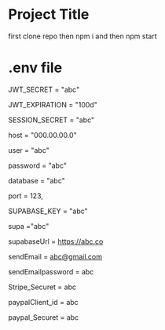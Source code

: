 
# Project Title



first clone repo then npm i and then npm start


# .env file
JWT_SECRET = "abc"

JWT_EXPIRATION = "100d"

SESSION_SECRET = "abc"

host = "000.00.00.0"

user = "abc"

password = "abc"

database = "abc"

port = 123,

SUPABASE_KEY = "abc"

supa ="abc"

supabaseUrl = https://abc.co

sendEmail = abc@gmail.com

sendEmailpassword = abc

Stripe_Securet = abc

paypalClient_id = abc

paypal_Securet = abc